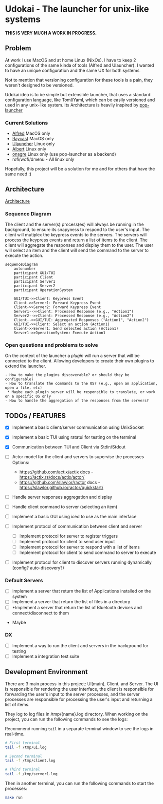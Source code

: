 # Udokai - The launcher for unix-like systems

**THIS IS VERY MUCH A WORK IN PROGRESS.**

## Problem

At work I use MacOS and at home Linux (NixOs). I have to keep 2 configurations of the same kinda of tools (Alfred and Ulauncher).
I wanted to have an unique configuration and the same UX for both systems.  

Not to mention that versioning configuration for these tools is a pain, they weren't designed to be versioned.

Udokai idea is to be simple but extensible launcher, that uses a standard configuration language, like Toml/Yaml, which can be easily versioned and used in any unix-like system.
Its Architecture is heavily inspired by [pop-launcher](https://github.com/pop-os/launcher)

### Current Solutions

 - [Alfred](https://www.alfredapp.com/) MacOS only
 - [Raycast](https://raycast.com/) MacOS only
 - [Ulauncher](https://ulauncher.io/) Linux only
 - [Albert](https://albertlauncher.github.io/) Linux only
 - [onagre](https://github.com/onagre-launcher/onagre) Linux only (use pop-launcher as a backend)
 - rofi/wofi/dmenu - All linux only
 
Hopefully, this project will be a solution for me and for others that have the same need :)

## Architecture

[Architecture](https://excalidraw.com/#json=GmWGK8vX4JbHzk3Mue1ka,uMhpuff-yz6ABxDl2o4R6w)

### Sequence Diagram

The client and the server(s) process(es) will always be running in the background, to ensure its snapyness to respond to the user's input. The client will mutiplex the keypress events to the servers. The servers will process the keypress events and return a list of items to the client. The client will aggregate the responses and display them to the user. The user will select an item and the client will send the command to the server to execute the action. 

```mermaid
sequenceDiagram
    autonumber
    participant GUI/TUI
    participant Client
    participant Server1
    participant Server2
    participant OperationSystem

    GUI/TUI->>Client: Keypress Event 
    Client->>Server1: Forward Keypress Event
    Client->>Server2: Forward Keypress Event
    Server1-->>Client: Processed Response (e.g., "Action1")
    Server2-->>Client: Processed Response (e.g., "Action2")
    Client-->>GUI/TUI: Aggregated Responses ("Action1", "Action2")
    GUI/TUI->>Client: Select an action (Action1)
    Client->>Server1: Send selected action (Action1)
    Server1->>OperationSystem: Execute Action1
```

### Open questions and problems to solve

On the context of the launcher a *plugin* will run a server that will be connected to the client. Allowing developers to create their own plugins to extend the launcher.

    - How to make the plugins discoverable? or should they be configurable?
    - How to translate the commands to the OS? (e.g., open an application, open a file, etc)
     * Maybe each plugin server will be responsible to translate, or work on a specific OS only
    - How to handle the aggregation of the responses from the servers?


## TODOs / FEATURES

- [x] Implement a basic client/server communication using UnixSocket
- [x] Implement a basic TUI using ratatui for testing on the terminal
- [x] Communication between TUI and Client via Stdin/Stdout
- [ ] Actor model for the client and servers to supervise the processes
   Options:
    - https://github.com/actix/actix 
      docs - https://actix.rs/docs/actix/actor/
    - https://github.com/slawlor/ractor
      docs - https://slawlor.github.io/ractor/quickstart/
- [ ] Handle server responses aggregation and display
- [ ] Handle client command to server (selecting an item)
- [ ] Implement a basic GUI using iced to use as the main interface
- [ ] Implement protocol of communication between client and server
    - [ ] Implement protocol for server to register triggers
    - [ ] Implement protocol for client to send user input
    - [ ] Implement protocol for server to respond with a list of items
    - [ ] Implement protocol for client to send command to server to execute
- [ ] Implement protocol for client to discover servers running dynamically (config? auto-discovery?)


### Default Servers

- [ ] Implement a server that return the list of Applications installed on the system
- [ ] Implement a server that return the list of files in a directory
- [ ] *Implement a server that return the list of Bluetooth devices and connect/disconnect to them

* Maybe

### DX

- [ ] Implement a way to run the client and servers in the background for testing
- [ ] Implement a integration test suite

## Development Environment

There are 3 main process in this project: UI(main), Client, and Server. The UI is responsible for rendering the user interface, the client is responsible for forwarding the user's input to the server processes, and the server processes are responsible for processing the user's input and returning a list of items.

They log to log files in /tmp/{name}.log directory. When working on the project, you can run the following commands to see the logs:

Recommend running `tail` in a separate terminal window to see the logs in real-time.

```bash
# First terminal
tail -f /tmp/ui.log

# Second terminal
tail -f /tmp/client.log

# Third terminal
tail -f /tmp/server1.log
```

Then in another terminal, you can run the following commands to start the processes:

```bash
make run
```
